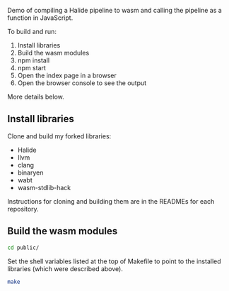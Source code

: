 Demo of compiling a Halide pipeline to wasm and calling the pipeline as a function in JavaScript.

To build and run:
1. Install libraries
2. Build the wasm modules
3. npm install
4. npm start
5. Open the index page in a browser
6. Open the browser console to see the output

More details below.

## Install libraries ##
Clone and build my forked libraries:
* Halide
* llvm
* clang
* binaryen
* wabt
* wasm-stdlib-hack

Instructions for cloning and building them are in the READMEs for each repository.

## Build the wasm modules ##
```bash
cd public/
```
Set the shell variables listed at the top of Makefile to point to the installed libraries (which were described above).
```bash
make
```
